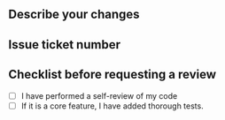 ## Describe your changes

## Issue ticket number

## Checklist before requesting a review
- [ ] I have performed a self-review of my code
- [ ] If it is a core feature, I have added thorough tests.
